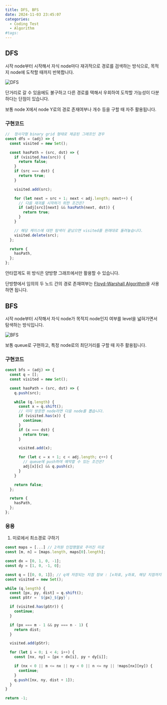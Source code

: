```yaml
---
title: DFS, BFS
date: 2024-11-03 23:45:07
categories:
  - Coding Test
  - Algorithm
#tags:
---
```

## DFS

시작 node부터 시작해서 자식 node마다 재귀적으로 경로를 검색하는 방식으로, 목적지 node에 도착할 때까지 반복합니다.

![DFS](/images/dfs.png)

단거리로 갈 수 있음에도 불구하고 다른 경로를 택해서 우회하여 도착할 가능성이 다분하다는 단점이 있습니다.

보통 node X에서 node Y로의 경로 존재여부나 개수 등을 구할 때 자주 활용됩니다.

### 구현코드

```js
//  정사각형 binary grid 형태로 제공된 그래프인 경우
const dfs = (adj) => {
  const visited = new Set();

  const hasPath = (src, dst) => {
    if (visited.has(src)) {
      return false;
    }
    if (src === dst) {
      return true;
    }

    visited.add(src);

    for (let next = src + 1; next < adj.length; next++) {
      // 다음 재귀를 시작하기 위한 조건은?
      if (adj[src][next] && hasPath(next, dst)) {
        return true;
      }
    }

    // 해당 케이스에 대한 탐색이 끝났으면 visited를 원래대로 돌려놓습니다.
    visited.delete(src);
  };

  return {
    hasPath,
  };
};
```

안타깝게도 위 방식은 양방향 그래프에서만 활용할 수 있습니다.

단방향에서 임의의 두 노드 간의 경로 존재여부는 [Floyd-Warshall Algorithm](../memoization-dynamic-programming#Floyd-Warshall-Algorithm)을 사용하면 됩니다.

## BFS

시작 node부터 시작해서 자식 node가 목적지 node인지 여부를 level을 넓혀가면서 탐색하는 방식입니다.

![BFS](/images/bfs.png)

보통 queue로 구현하고, 특정 node로의 최단거리를 구할 때 자주 활용됩니다.

### 구현코드

```js
const bfs = (adj) => {
  const q = [];
  const visited = new Set();

  const hasPath = (src, dst) => {
    q.push(src);

    while (q.length) {
      const x = q.shift();
      // 이미 방문한 node라면 다음 node를 뽑습니다.
      if (visited.has(x)) {
        continue;
      }
      if (x === dst) {
        return true;
      }

      visited.add(x);

      for (let c = x + 1; c < adj.length; c++) {
        // queue에 push하여 예약할 수 있는 조건은?
        adj[x][c] && q.push(c);
      }
    }

    return false;
  };

  return {
    hasPath,
  };
};
```

### 응용

1. 미로에서 최소경로 구하기

```js
const maps = [...] // 2차원 인접행렬로 주어진 미로
const [m, n] = [maps.length, maps[0].length];

const dx = [0, 1, 0, -1];
const dy = [1, 0, -1, 0];

const q = [[0, 0, 1]]; // q에 저장되는 지점 정보 : [x좌표, y좌표, 해당 지점까지 최단거리]
const visited = new Set();

while (q.length) {
  const [px, py, dist] = q.shift();
  const pStr = `${px}_${py}`;

  if (visited.has(pStr)) {
    continue;
  }

  if (px === m - 1 && py === n - 1) {
    return dist;
  }

  visited.add(pStr);

  for (let i = 0; i < 4; i++) {
    const [nx, ny] = [px + dx[i], py + dy[i]];

    if (nx < 0 || m <= nx || ny < 0 || n <= ny || !maps[nx][ny]) {
      continue;
    }
    q.push([nx, ny, dist + 1]);
  }
}

return -1;
```
